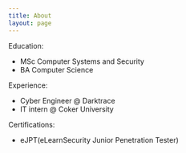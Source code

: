 ```yaml
---
title: About
layout: page
---
```


Education:

- MSc Computer Systems and Security
- BA Computer Science

Experience:

- Cyber Engineer @ Darktrace
- IT intern @ Coker University

Certifications:
- eJPT(eLearnSecurity Junior Penetration Tester)


<p align="center">
<script src="https://tryhackme.com/badge/6333"></script>
</p>



